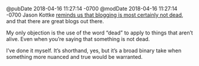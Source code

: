 @pubDate 2018-04-16 11:27:14 -0700
@modDate 2018-04-16 11:27:14 -0700
Jason Kottke [reminds us that blogging is most certainly not dead](https://kottke.org/18/04/blogging-is-most-certainly-not-dead), and that there are great blogs out there.

My only objection is the use of the word “dead” to apply to things that aren’t alive. Even when you’re saying that something is not dead.

I’ve done it myself. It’s shorthand, yes, but it’s a broad binary take when something more nuanced and true would be warranted.
